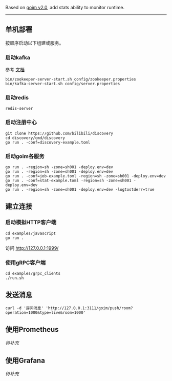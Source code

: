 Based on [goim v2.0](https://github.com/zqkgo/goim-enhanced), add stats ability to monitor runtime.

----

## 单机部署

按顺序启动以下组建或服务。

### 启动kafka

参考 [文档](https://kafka.apache.org/documentation/#quickstart)

```
bin/zookeeper-server-start.sh config/zookeeper.properties
bin/kafka-server-start.sh config/server.properties
```

### 启动redis

```
redis-server
```

### 启动注册中心

```
git clone https://github.com/bilibili/discovery
cd discovery/cmd/discovery
go run . -conf=discovery-example.toml
```

### 启动goim各服务

```
go run . -region=sh -zone=sh001 -deploy.env=dev
go run . -region=sh -zone=sh001 -deploy.env=dev
go run . -conf=job-example.toml -region=sh -zone=sh001 -deploy.env=dev
go run . -conf=stat-example.toml -region=sh -zone=sh001 -deploy.env=dev
go run . -region=sh -zone=sh001 -deploy.env=dev -logtostderr=true
```

## 建立连接

### 启动模拟HTTP客户端

```
cd examples/javascript
go run .
```

访问 http://127.0.0.1:1999/

### 使用gRPC客户端

```
cd examples/grpc_clients
./run.sh
```

## 发送消息

```
curl -d '房间消息' 'http://127.0.0.1:3111/goim/push/room?operation=1000&type=live&room=1000'
```

## 使用Prometheus

*待补充*

## 使用Grafana

*待补充*